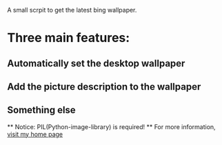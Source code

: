 A small scrpit to get the latest bing wallpaper.

# Three main features:
## Automatically set the desktop wallpaper
## Add the picture description to the wallpaper
## Something else

** Notice: PIL(Python-image-library) is required! **
For more information, [ visit my home page ](https://patrickhao.net)
